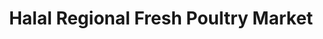 ---
title: "Halal Regional Fresh Poultry Market"
url: /syracuse/halal-regional-fresh-poultry-market/
shop: butcher
---